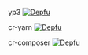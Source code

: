 yp3 [![Depfu](https://badges.depfu.com/badges/2cbc7453a825869fa5d149f96764f9ad/count.svg)](https://depfu.com/github/mariuszkrzaczkowski/licenses?project_id=40055)


cr-yarn [![Depfu](https://badges.depfu.com/badges/13e4239ed5840d496bc2aed768d4017a/count.svg)](https://depfu.com/github/mariuszkrzaczkowski/licenses?project_id=40054)

cr-composer [![Depfu](https://badges.depfu.com/badges/0250ce8441b08e52b088a17b80b3a1cd/count.svg)](https://depfu.com/github/mariuszkrzaczkowski/licenses?project_id=40056)
